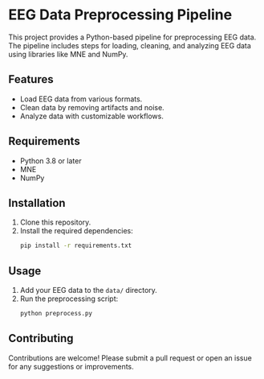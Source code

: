 # EEG Data Preprocessing Pipeline

This project provides a Python-based pipeline for preprocessing EEG data. The pipeline includes steps for loading, cleaning, and analyzing EEG data using libraries like MNE and NumPy.

## Features
- Load EEG data from various formats.
- Clean data by removing artifacts and noise.
- Analyze data with customizable workflows.

## Requirements
- Python 3.8 or later
- MNE
- NumPy

## Installation
1. Clone this repository.
2. Install the required dependencies:
   ```bash
   pip install -r requirements.txt
   ```

## Usage
1. Add your EEG data to the `data/` directory.
2. Run the preprocessing script:
   ```bash
   python preprocess.py
   ```

## Contributing
Contributions are welcome! Please submit a pull request or open an issue for any suggestions or improvements.
